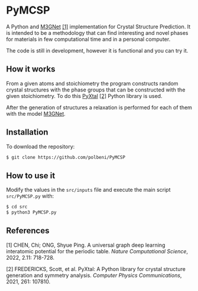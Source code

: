 # PyMCSP

A Python and [M3GNet](https://github.com/materialsvirtuallab/m3gnet) [[1]](#1) implementation for Crystal Structure Prediction. It is intended to be a methodology that can find interesting and novel phases for materials in few computational time and in a personal computer.

The code is still in development, however it is functional and you can try it.

## How it works

From a given atoms and stoichiometry the program constructs random crystal structures with the phase groups that can be constructed with the given stoichiometry. To do this [PyXtal](https://github.com/qzhu2017/PyXtal) [[2]](#2) Python library is used.

After the generation of structures a relaxation is performed for each of them with the model [M3GNet](https://github.com/materialsvirtuallab/m3gnet). 

## Installation

To download the repository:

```bash
$ git clone https://github.com/polbeni/PyMCSP
```

## How to use it

Modify the values in the `src/inputs` file and execute the main script `src/PyMCSP.py` with:

```bash
$ cd src
$ python3 PyMCSP.py
```

## References
<a id="1">[1]</a> 
CHEN, Chi; ONG, Shyue Ping. A universal graph deep learning interatomic potential for the periodic table. <em>Nature Computational Science</em>, 2022, 2.11: 718-728.

<a id="2">[2]</a> 
FREDERICKS, Scott, et al. PyXtal: A Python library for crystal structure generation and symmetry analysis. <em>Computer Physics Communications</em>, 2021, 261: 107810.
